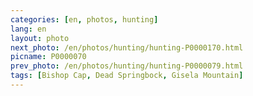 ```yaml
---
categories: [en, photos, hunting]
lang: en
layout: photo
next_photo: /en/photos/hunting/hunting-P0000170.html
picname: P0000070
prev_photo: /en/photos/hunting/hunting-P0000079.html
tags: [Bishop Cap, Dead Springbock, Gisela Mountain]
---
```


